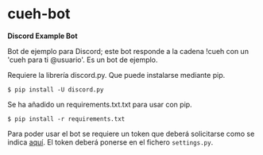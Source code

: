 # cueh-bot

**Discord Example Bot**

Bot de ejemplo para Discord; este bot responde a la cadena !cueh con un 'cueh para ti @usuario'. Es un bot de ejemplo.

Requiere la librería discord.py. Que puede instalarse mediante pip.

```
$ pip install -U discord.py
```

Se ha añadido un requirements.txt.txt para usar con pip.

```
$ pip install -r requirements.txt
```

Para poder usar el bot se requiere un token que deberá solicitarse como se indica [aquí](https://github.com/reactiflux/discord-irc/wiki/Creating-a-discord-bot-&-getting-a-token).
El token deberá ponerse en el fichero ```settings.py```.

